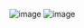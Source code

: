 ![image](https://github.com/Aziz-Dadoboev/ConfidentialTimepieceWidget/assets/68865736/34c0c925-cfa2-42ee-a0b2-3a5606dc72d1)
![image](https://github.com/Aziz-Dadoboev/ConfidentialTimepieceWidget/assets/68865736/bd2dac6d-54ac-4eee-bb0b-b698fd46308d)
